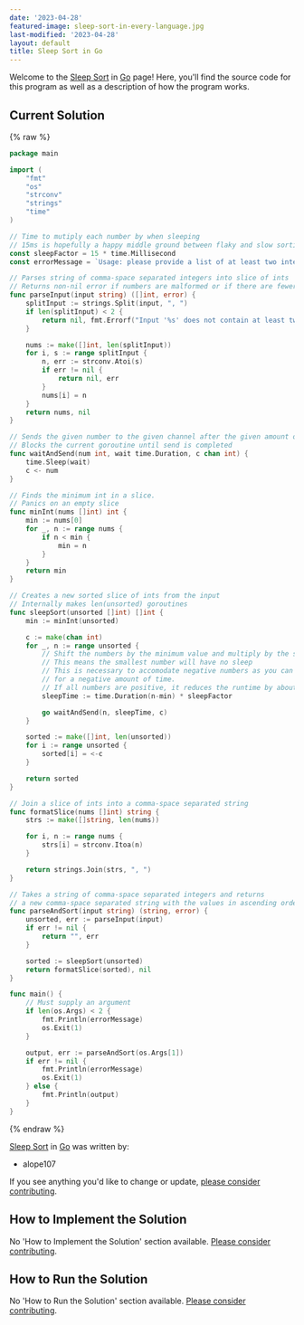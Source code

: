 ```yaml
---
date: '2023-04-28'
featured-image: sleep-sort-in-every-language.jpg
last-modified: '2023-04-28'
layout: default
title: Sleep Sort in Go
---
```


Welcome to the [Sleep Sort](https://sampleprograms.io/projects/sleep-sort) in [Go](https://sampleprograms.io/languages/go) page! Here, you'll find the source code for this program as well as a description of how the program works.

## Current Solution

{% raw %}

```go
package main

import (
    "fmt"
    "os"
    "strconv"
    "strings"
    "time"
)

// Time to mutiply each number by when sleeping
// 15ms is hopefully a happy middle ground between flaky and slow sorting
const sleepFactor = 15 * time.Millisecond
const errorMessage = `Usage: please provide a list of at least two integers to sort in the format "1, 2, 3, 4, 5"`

// Parses string of comma-space separated integers into slice of ints
// Returns non-nil error if numbers are malformed or if there are fewer than 2 numbers
func parseInput(input string) ([]int, error) {
    splitInput := strings.Split(input, ", ")
    if len(splitInput) < 2 {
        return nil, fmt.Errorf("Input '%s' does not contain at least two numbers", splitInput)
    }

    nums := make([]int, len(splitInput))
    for i, s := range splitInput {
        n, err := strconv.Atoi(s)
        if err != nil {
            return nil, err
        }
        nums[i] = n
    }
    return nums, nil
}

// Sends the given number to the given channel after the given amount of time
// Blocks the current goroutine until send is completed
func waitAndSend(num int, wait time.Duration, c chan int) {
    time.Sleep(wait)
    c <- num
}

// Finds the minimum int in a slice.
// Panics on an empty slice
func minInt(nums []int) int {
    min := nums[0]
    for _, n := range nums {
        if n < min {
            min = n
        }
    }
    return min
}

// Creates a new sorted slice of ints from the input
// Internally makes len(unsorted) goroutines
func sleepSort(unsorted []int) []int {
    min := minInt(unsorted)

    c := make(chan int)
    for _, n := range unsorted {
        // Shift the numbers by the minimum value and multiply by the sleepFactor
        // This means the smallest number will have no sleep
        // This is necessary to accomodate negative numbers as you can't sleep
        // for a negative amount of time.
        // If all numbers are positive, it reduces the runtime by about min * sleepFactor
        sleepTime := time.Duration(n-min) * sleepFactor

        go waitAndSend(n, sleepTime, c)
    }

    sorted := make([]int, len(unsorted))
    for i := range unsorted {
        sorted[i] = <-c
    }

    return sorted
}

// Join a slice of ints into a comma-space separated string
func formatSlice(nums []int) string {
    strs := make([]string, len(nums))

    for i, n := range nums {
        strs[i] = strconv.Itoa(n)
    }

    return strings.Join(strs, ", ")
}

// Takes a string of comma-space separated integers and returns
// a new comma-space separated string with the values in ascending order.
func parseAndSort(input string) (string, error) {
    unsorted, err := parseInput(input)
    if err != nil {
        return "", err
    }

    sorted := sleepSort(unsorted)
    return formatSlice(sorted), nil
}

func main() {
    // Must supply an argument
    if len(os.Args) < 2 {
        fmt.Println(errorMessage)
        os.Exit(1)
    }

    output, err := parseAndSort(os.Args[1])
    if err != nil {
        fmt.Println(errorMessage)
        os.Exit(1)
    } else {
        fmt.Println(output)
    }
}
```

{% endraw %}

[Sleep Sort](https://sampleprograms.io/projects/sleep-sort) in [Go](https://sampleprograms.io/languages/go) was written by:

- alope107

If you see anything you'd like to change or update, [please consider contributing](https://github.com/TheRenegadeCoder/sample-programs).

## How to Implement the Solution

No 'How to Implement the Solution' section available. [Please consider contributing](https://github.com/TheRenegadeCoder/sample-programs-website).

## How to Run the Solution

No 'How to Run the Solution' section available. [Please consider contributing](https://github.com/TheRenegadeCoder/sample-programs-website).